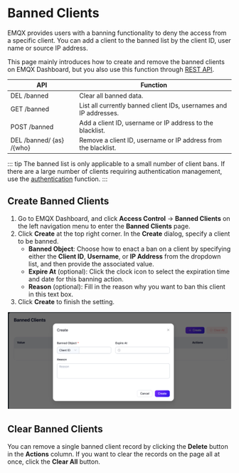 # Banned Clients

EMQX provides users with a banning functionality to deny the access from a specific client. You can add a client to the banned list by the client ID, user name or source IP address.

This page mainly introduces how to create and remove the banned clients on EMQX Dashboard, but you also use this function through [REST API](https://docs.emqx.com/en/enterprise/v5.2/admin/api-docs.html#tag/Banned).

| API                      | Function                                                     |
| ------------------------ | ------------------------------------------------------------ |
| DEL /banned              | Clear all banned data.                                       |
| GET /banned              | List all currently banned client IDs, usernames and IP addresses. |
| POST /banned             | Add a client ID, username or IP address to the blacklist.    |
| DEL /banned/ {as} /{who} | Remove a client ID, username or IP address from the blacklist. |

::: tip
The banned list is only applicable to a small number of client bans. If there are a large number of clients requiring authentication management, use the [authentication](./authn/authn.md) function.
:::

## Create Banned Clients

1. Go to EMQX Dashboard, and click **Access Control** -> **Banned Clients** on the left navigation menu to enter the **Banned Clients** page. 
2. Click **Create** at the top right corner. In the **Create** dialog, specify a client to be banned.
   - **Banned Object**: Choose how to enact a ban on a client by specifying either the **Client ID**, **Username**, or **IP Address** from the dropdown list, and then provide the associated value.
   - **Expire At** (optional): Click the clock icon to select the expiration time and date for this banning action.
   - **Reason** (optional): Fill in the reason why you want to ban this client in this text box.
2. Click **Create** to finish the setting.

<img src="./assets/blacklist_create_ee.png" alt="blacklist_create_ee" style="zoom:67%;" />

## Clear Banned Clients

You can remove a single banned client record by clicking the **Delete** button in the **Actions** column. If you want to clear the records on the page all at once, click the **Clear All** button.

